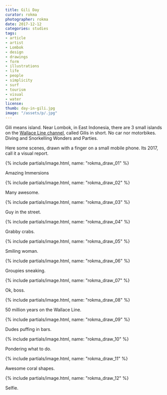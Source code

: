 ```yaml
---
title: Gili Day
curator: rokma
photographer: rokma
date: 2017-12-12
categories: studies
tags:
- article
- artist
- Lombok
- design
- drawings
- form
- illustrations
- life
- people
- simplicity
- surf
- tourism
- visual
- water
license:
thumb: day-in-gili.jpg
image: "/assets/p/.jpg"
---
```


Gili means island. Near Lombok, in East Indonesia, there are 3 small islands on the [Wallace Line channel](https://en.wikipedia.org/wiki/Wallace_Line), called Gilis in short. No car nor motorbikes. Diving and Snorkelling Wonders and Parties.

Here some scenes, drawn with a finger on a small mobile phone. Its 2017, call it a visual report.

{% include partials/image.html, name: "rokma_draw_01" %}

Amazing Immersions

{% include partials/image.html, name: "rokma_draw_02" %}

Many awesome.

{% include partials/image.html, name: "rokma_draw_03" %}

Guy in the street.

{% include partials/image.html, name: "rokma_draw_04" %}

Grabby crabs.

{% include partials/image.html, name: "rokma_draw_05" %}

Smiling woman.

{% include partials/image.html, name: "rokma_draw_06" %}

Groupies sneaking.

{% include partials/image.html, name: "rokma_draw_07" %}

Ok, boss.

{% include partials/image.html, name: "rokma_draw_08" %}

50 million years on the Wallace Line.

{% include partials/image.html, name: "rokma_draw_09" %}

Dudes puffing in bars.

{% include partials/image.html, name: "rokma_draw_10" %}

Pondering what to do.

{% include partials/image.html, name: "rokma_draw_11" %}

Awesome coral shapes.

{% include partials/image.html, name: "rokma_draw_12" %}

Selfie.
